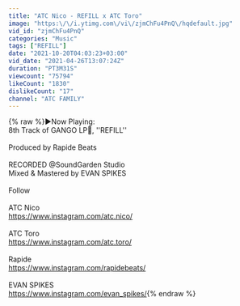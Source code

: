 ```yaml
---
title: "ATC Nico - REFILL x ATC Toro"
image: "https:\/\/i.ytimg.com\/vi\/zjmChFu4PnQ\/hqdefault.jpg"
vid_id: "zjmChFu4PnQ"
categories: "Music"
tags: ["REFILL"]
date: "2021-10-20T04:03:23+03:00"
vid_date: "2021-04-26T13:07:24Z"
duration: "PT3M31S"
viewcount: "75794"
likeCount: "1830"
dislikeCount: "17"
channel: "ATC FAMILY"
---
```

{% raw %}►Now Playing:<br />8th Track of GANGO LP📀, ''REFILL''<br /><br />Produced by Rapide Beats<br /><br />RECORDED @SoundGarden Studio<br />Mixed &amp; Mastered by EVAN SPIKES<br /><br />Follow <br /><br />ATC Nico <br /><a rel="nofollow" target="blank" href="https://www.instagram.com/atc.nico/">https://www.instagram.com/atc.nico/</a><br /><br />ATC Toro<br /><a rel="nofollow" target="blank" href="https://www.instagram.com/atc.toro/">https://www.instagram.com/atc.toro/</a><br /><br />Rapide<br /><a rel="nofollow" target="blank" href="https://www.instagram.com/rapidebeats/">https://www.instagram.com/rapidebeats/</a><br /><br />EVAN SPIKES <br /><a rel="nofollow" target="blank" href="https://www.instagram.com/evan_spikes/">https://www.instagram.com/evan_spikes/</a>{% endraw %}
